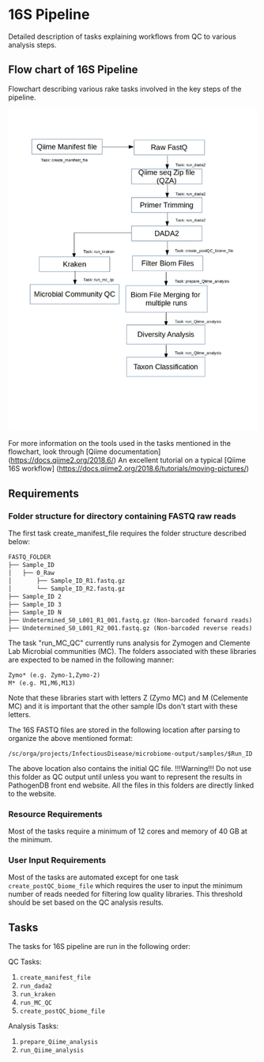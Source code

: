 # 16S Pipeline 

Detailed description of tasks explaining workflows from QC to various analysis steps. 

## Flow chart of 16S Pipeline 

Flowchart describing various rake tasks involved in the key steps of the pipeline.

![16s_rake_pipeline.png](https://github.com/ajaybabu27/microbiome_pdb_pipeline/blob/master/docs/16s_rake_pipeline.jpg) 

For more information on the tools used in the tasks mentioned in the flowchart, look through [Qiime documentation] (https://docs.qiime2.org/2018.6/)
An excellent tutorial on a typical [Qiime 16S workflow] (https://docs.qiime2.org/2018.6/tutorials/moving-pictures/)


## Requirements 

### Folder structure for directory containing FASTQ raw reads 

The first task create_manifest_file requires the folder structure described below:
```
FASTQ_FOLDER
├── Sample_ID
│   ├── 0_Raw 
│       ├── Sample_ID_R1.fastq.gz 
│       └── Sample_ID_R2.fastq.gz 
├── Sample_ID 2
├── Sample_ID 3
├── Sample_ID N
├── Undetermined_S0_L001_R1_001.fastq.gz (Non-barcoded forward reads) 
├── Undetermined_S0_L001_R2_001.fastq.gz (Non-barcoded reverse reads) 
```
The task "run_MC_QC" currently runs analysis for Zymogen and Clemente Lab Microbial communities (MC). The folders associated with these libraries are
expected to be named in the following manner:
```
Zymo* (e.g. Zymo-1,Zymo-2)
M* (e.g. M1,M6,M13)
```
Note that these libraries start with letters Z (Zymo MC) and M (Celemente MC) and it is important that the other sample IDs don't start with these letters. 

The 16S FASTQ files are stored in the following location after parsing to organize the above mentioned format:
```
/sc/orga/projects/InfectiousDisease/microbiome-output/samples/$Run_ID
```
The above location also contains the initial QC file. 
!!!Warning!!! Do not use this folder as QC output until unless you want to represent the results in PathogenDB front end website. All the files in this folders are directly linked to the website. 


### Resource Requirements

Most of the tasks require a minimum of 12 cores and memory of 40 GB at the minimum.


### User Input Requirements

Most of the tasks are automated except for one task `create_postQC_biome_file` which requires the user to input the minimum number of reads needed for filtering low quality libraries. This threshold should be set based on the QC analysis results. 

## Tasks

The tasks for 16S pipeline are run in the following order:

QC Tasks: 
1. `create_manifest_file` 
2. `run_dada2` 
3. `run_kraken` 
4. `run_MC_QC` 
5. `create_postQC_biome_file` 

Analysis Tasks: 
1. `prepare_Qiime_analysis` 
2. `run_Qiime_analysis` 





   
